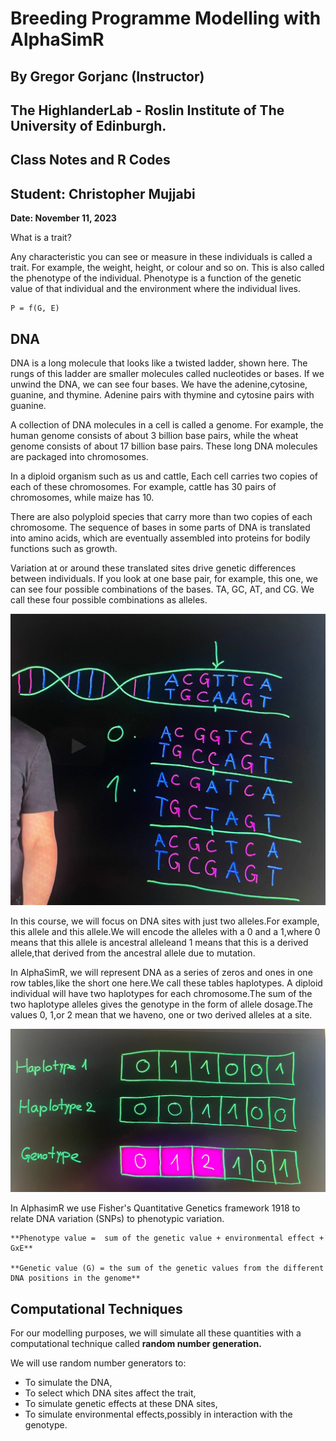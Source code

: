 
Breeding Programme Modelling with AlphaSimR
===============================================
By  Gregor Gorjanc (Instructor)
---------------------------------------------------------
The HighlanderLab - Roslin Institute of The University of Edinburgh. 
---------------------------------------------------------
Class Notes and R Codes 
-----------------------
Student: Christopher Mujjabi
----------------------------
**Date: November 11, 2023**

What is a trait?

Any characteristic you can see or measure in these individuals is called a trait.
For example, the weight, height, or colour and so on. This is also called the phenotype of the individual. Phenotype is a function of the genetic value of that individual and the environment where the individual lives.
```
P = f(G, E)
```
## DNA

DNA is a long molecule that looks like a twisted ladder, shown here. The rungs of this ladder are smaller molecules called nucleotides or bases. If we unwind the DNA, we can see four bases. We have the adenine,cytosine, guanine, and thymine.
Adenine pairs with thymine and cytosine pairs with guanine.

A collection of DNA molecules in a cell is called a genome. For example, the human genome consists of about 3 billion base pairs, while the wheat genome consists of
about 17 billion base pairs. These long DNA molecules are packaged into chromosomes.

In a diploid organism such as us and cattle, Each cell carries two copies of each of these chromosomes. For example, cattle has 30 pairs of chromosomes, while maize has 10.

There are also polyploid species that carry more than two copies of each chromosome.
The sequence of bases in some parts of DNA is translated into amino acids, which are eventually assembled into proteins for bodily functions such as growth.

Variation at or around these translated sites drive genetic differences between individuals. If you look at one base pair, for example, this one, we can see four possible combinations of the bases. TA, GC, AT, and CG. We call these four possible combinations as alleles.

![Alt text](<WhatsApp Image 2023-11-11 at 13.18.36_28592a27-1.jpg>)

In this course, we will focus on DNA sites with just two alleles.For example, this allele and this allele.We will encode the alleles with a 0 and a 1,where 0 means that this allele is ancestral alleleand 1 means that this is a derived allele,that derived from the ancestral allele due to mutation.

In AlphaSimR, we will represent DNA as a series of zeros and ones in one row tables,like the short one here.We call these tables haplotypes. A diploid individual will have two haplotypes for each chromosome.The sum of the two haplotype alleles gives the genotype in the form of allele dosage.The values 0, 1,or 2 mean that we haveno, one or two derived alleles at a site.

![Alt text](<WhatsApp Image 2023-11-11 at 13.10.24_922e6ac1.jpg>)

In AlphasimR we use Fisher's Quantitative Genetics framework 1918 to relate DNA variation (SNPs) to phenotypic variation. 

    **Phenotype value =  sum of the genetic value + environmental effect + GxE**

    **Genetic value (G) = the sum of the genetic values from the different DNA positions in the genome**

## Computational Techniques

For our modelling purposes, we will simulate all these quantities with
a computational technique called **random number generation.**

We will use random number generators to:
- To simulate the DNA,
- To select which DNA sites affect the trait,
- To simulate genetic effects at these DNA sites, 
- To simulate environmental effects,possibly in interaction with the genotype.

